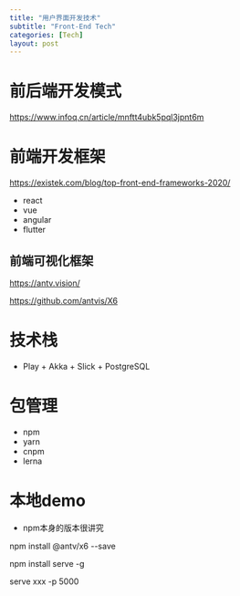 ```yaml
---
title: "用户界面开发技术"
subtitle: "Front-End Tech"
categories: [Tech]
layout: post
---
```



# 前后端开发模式

https://www.infoq.cn/article/mnftt4ubk5pql3jpnt6m



# 前端开发框架

https://existek.com/blog/top-front-end-frameworks-2020/

* react
* vue
* angular
* flutter

## 前端可视化框架

https://antv.vision/

https://github.com/antvis/X6



# 技术栈

* Play + Akka + Slick + PostgreSQL


# 包管理

* npm
* yarn
* cnpm
* lerna




# 本地demo

* npm本身的版本很讲究


npm install @antv/x6 --save

npm install  serve -g

serve xxx -p 5000